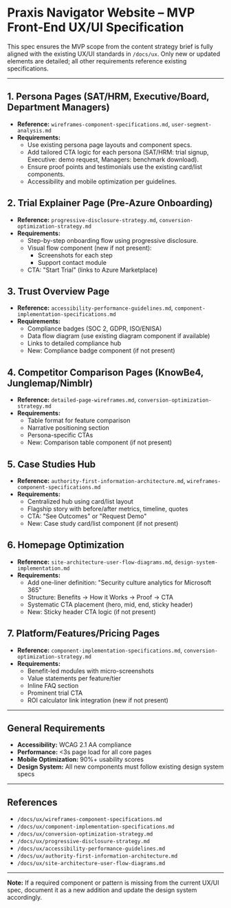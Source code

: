 # Praxis Navigator Website – MVP Front-End UX/UI Specification

This spec ensures the MVP scope from the content strategy brief is fully aligned with the existing UX/UI standards in `/docs/ux`. Only new or updated elements are detailed; all other requirements reference existing specifications.

---

## 1. Persona Pages (SAT/HRM, Executive/Board, Department Managers)
- **Reference:** `wireframes-component-specifications.md`, `user-segment-analysis.md`
- **Requirements:**
  - Use existing persona page layouts and component specs.
  - Add tailored CTA logic for each persona (SAT/HRM: trial signup, Executive: demo request, Managers: benchmark download).
  - Ensure proof points and testimonials use the existing card/list components.
  - Accessibility and mobile optimization per guidelines.

## 2. Trial Explainer Page (Pre-Azure Onboarding)
- **Reference:** `progressive-disclosure-strategy.md`, `conversion-optimization-strategy.md`
- **Requirements:**
  - Step-by-step onboarding flow using progressive disclosure.
  - Visual flow component (new if not present):
    - Screenshots for each step
    - Support contact module
  - CTA: "Start Trial" (links to Azure Marketplace)

## 3. Trust Overview Page
- **Reference:** `accessibility-performance-guidelines.md`, `component-implementation-specifications.md`
- **Requirements:**
  - Compliance badges (SOC 2, GDPR, ISO/ENISA)
  - Data flow diagram (use existing diagram component if available)
  - Links to detailed compliance hub
  - New: Compliance badge component (if not present)

## 4. Competitor Comparison Pages (KnowBe4, Junglemap/Nimblr)
- **Reference:** `detailed-page-wireframes.md`, `conversion-optimization-strategy.md`
- **Requirements:**
  - Table format for feature comparison
  - Narrative positioning section
  - Persona-specific CTAs
  - New: Comparison table component (if not present)

## 5. Case Studies Hub
- **Reference:** `authority-first-information-architecture.md`, `wireframes-component-specifications.md`
- **Requirements:**
  - Centralized hub using card/list layout
  - Flagship story with before/after metrics, timeline, quotes
  - CTA: "See Outcomes" or "Request Demo"
  - New: Case study card/list component (if not present)

## 6. Homepage Optimization
- **Reference:** `site-architecture-user-flow-diagrams.md`, `design-system-implementation.md`
- **Requirements:**
  - Add one-liner definition: "Security culture analytics for Microsoft 365"
  - Structure: Benefits → How it Works → Proof → CTA
  - Systematic CTA placement (hero, mid, end, sticky header)
  - New: Sticky header CTA logic (if not present)

## 7. Platform/Features/Pricing Pages
- **Reference:** `component-implementation-specifications.md`, `conversion-optimization-strategy.md`
- **Requirements:**
  - Benefit-led modules with micro-screenshots
  - Value statements per feature/tier
  - Inline FAQ section
  - Prominent trial CTA
  - ROI calculator link integration (new if not present)

---

## General Requirements
- **Accessibility:** WCAG 2.1 AA compliance
- **Performance:** <3s page load for all core pages
- **Mobile Optimization:** 90%+ usability scores
- **Design System:** All new components must follow existing design system specs

---

## References
- `/docs/ux/wireframes-component-specifications.md`
- `/docs/ux/component-implementation-specifications.md`
- `/docs/ux/conversion-optimization-strategy.md`
- `/docs/ux/progressive-disclosure-strategy.md`
- `/docs/ux/accessibility-performance-guidelines.md`
- `/docs/ux/authority-first-information-architecture.md`
- `/docs/ux/site-architecture-user-flow-diagrams.md`

---

**Note:** If a required component or pattern is missing from the current UX/UI spec, document it as a new addition and update the design system accordingly.
